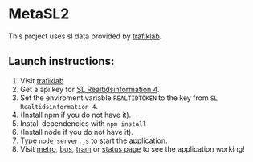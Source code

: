 # MetaSL2
This project uses sl data provided by [trafiklab](http://trafiklab.se).

## Launch instructions:
1. Visit [trafiklab](http://trafiklab.se)
2. Get a api key for [SL Realtidsinformation 4](https://www.trafiklab.se/api/sl-realtidsinformation-4).
3. Set the enviroment variable ```REALTIDTOKEN``` to the key from ```SL Realtidsinformation 4```.
5. (Install npm if you do not have it).
6. Install dependencies with ```npm install```
7. (Install node if you do not have it).
8. Type ```node server.js``` to start the application.
9. Visit [metro](http://localhost:5000/metro), [bus](http://localhost:5000/bus), [tram](http://localhost:5000/tram) or [status page](http://localhost:5000) to see the application working!

